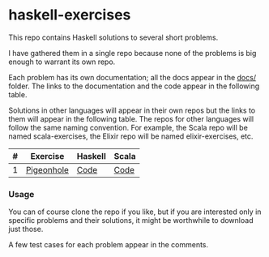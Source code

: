 # haskell-exercises
This repo contains Haskell solutions to several short problems.

I have gathered them in a single repo because none of the problems is big enough to warrant its own repo.

Each problem has its own documentation; all the docs appear in the [docs/](docs) folder. The links to the documentation and the code appear in the following table.

Solutions in other languages will appear in their own repos but the links to them will appear in the following table. The repos for other languages will follow the same naming convention. For example, the Scala repo will be named scala-exercises, the Elixir repo will be named elixir-exercises, etc. 

| # | Exercise | Haskell | Scala |
|:---:|---|---|---|
| 1 | [Pigeonhole](docs/pigeonhole.md) | [Code](pigeonhole.hs) | [Code](https://github.com/NinadJog/scala-exercises/blob/main/Pigeonhole.scala) |

### Usage

You can of course clone the repo if you like, but if you are interested only in specific problems and their solutions, it might be worthwhile to download just those.

A few test cases for each problem appear in the comments.
